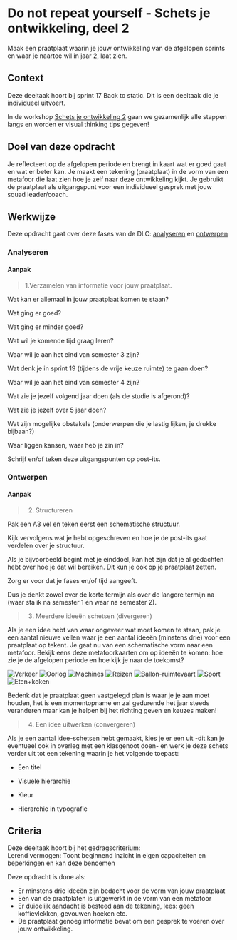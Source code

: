 
# Do not repeat yourself - Schets je ontwikkeling, deel 2

Maak een praatplaat waarin je jouw ontwikkeling van de afgelopen sprints en waar je naartoe wil in jaar 2, laat zien.

## Context

Deze deeltaak hoort bij sprint 17 Back to static. 
Dit is een deeltaak die je individueel uitvoert.

In de workshop [Schets je ontwikkeling 2](link) gaan we gezamenlijk alle stappen langs en worden er visual thinking tips gegeven!


## Doel van deze opdracht

Je reflecteert op de afgelopen periode en brengt in kaart wat er goed gaat en wat er beter kan.
Je maakt een tekening (praatplaat) in de vorm van een metafoor die laat zien hoe je zelf naar deze ontwikkeling kijkt.
Je gebruikt de praatplaat als uitgangspunt voor een individueel gesprek met jouw squad leader/coach.


## Werkwijze


Deze opdracht gaat over deze fases van de DLC: [analyseren](#analyseren) en [ontwerpen](#ontwerpen)

### Analyseren

#### Aanpak

> 1.Verzamelen van informatie voor jouw praatplaat.

Wat kan er allemaal in jouw praatplaat komen te staan?

Wat ging er goed?

Wat ging er minder goed?

Wat wil je komende tijd graag leren?

Waar wil je aan het eind van semester 3 zijn?

Wat denk je in sprint 19 (tijdens de vrije keuze ruimte) te gaan doen?

Waar wil je aan het eind van semester 4 zijn?

Wat zie je jezelf volgend jaar doen (als de studie is afgerond)?

Wat zie je jezelf over 5 jaar doen?

Wat zijn mogelijke obstakels (onderwerpen die je lastig lijken, je drukke bijbaan?)

Waar liggen kansen, waar heb je zin in?

Schrijf en/of teken deze uitgangspunten op post-its.





### Ontwerpen

#### Aanpak


> 2. Structureren

Pak een A3 vel en teken eerst een schematische structuur.

Kijk vervolgens wat je hebt opgeschreven en hoe je de post-its gaat verdelen over je structuur. 

Als je bijvoorbeeld begint met je einddoel, kan het zijn dat je al gedachten hebt over hoe je dat wil bereiken. Dit kun je ook op je praatplaat zetten.

Zorg er voor dat je fases en/of tijd aangeeft.
 
Dus je denkt zowel over de korte termijn als over de langere termijn na (waar sta ik na semester 1 en waar na semester 2).





> 3. Meerdere ideeën schetsen (divergeren)

Als je een idee hebt van waar ongeveer wat moet komen te staan, pak je een aantal nieuwe vellen waar je een aantal ideeën (minstens drie) voor een praatplaat op tekent.
Je gaat nu van een schematische vorm naar een metafoor. Bekijk eens deze metafoorkaarten om op ideeën te komen: hoe zie je de afgelopen periode en hoe kijk je naar de toekomst?


![Verkeer](https://user-images.githubusercontent.com/55133339/200644418-d5565f82-81bf-4a51-a242-9740d09f7b8f.jpg)
![Oorlog](https://user-images.githubusercontent.com/55133339/200644423-e76cfb37-a7a3-44e5-9909-48583bc024a0.jpg)
![Machines](https://user-images.githubusercontent.com/55133339/200644426-7360eeb0-5b83-4b30-becf-78b7991c3a86.jpg)
![Reizen](https://user-images.githubusercontent.com/55133339/200644427-aa4e9afe-7d50-4d25-b19b-d960791d0201.jpg)
![Ballon-ruimtevaart](https://user-images.githubusercontent.com/55133339/200644436-c1af45a0-a2d2-439e-990b-13c2186c2940.jpg)
![Sport](https://user-images.githubusercontent.com/55133339/200644442-83c4311d-fd56-44d5-b2cb-7eea89ab311a.jpg)
![Eten+koken](https://user-images.githubusercontent.com/55133339/200650123-ce8e0927-831f-4bef-a00b-92605576c556.jpg)


Bedenk dat je praatplaat geen vastgelegd plan is waar je je aan moet houden, het is een momentopname en zal gedurende het jaar steeds veranderen maar kan je helpen bij het richting geven en keuzes maken!

> 4. Een idee uitwerken (convergeren)

Als je een aantal idee-schetsen hebt gemaakt, kies je er een uit -dit kan je eventueel ook in overleg met een klasgenoot doen- en werk je deze schets verder uit tot een tekening waarin je het volgende toepast:

- Een titel

- Visuele hierarchie

- Kleur

- Hierarchie in typografie





## Criteria


Deze deeltaak hoort bij het gedragscriterium:  
Lerend vermogen: Toont beginnend inzicht in eigen capaciteiten en beperkingen en kan deze benoemen

Deze opdracht is done als:

- Er minstens drie ideeën zijn bedacht voor de vorm van jouw praatplaat
- Een van de praatplaten is uitgewerkt in de vorm van een metafoor
- Er duidelijk aandacht is besteed aan de tekening, lees: geen koffievlekken, gevouwen hoeken etc.
- De praatplaat genoeg informatie bevat om een gesprek te voeren over jouw ontwikkeling.
